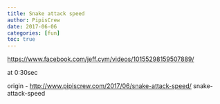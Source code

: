 ```yaml
---
title: Snake attack speed
author: PipisCrew
date: 2017-06-06
categories: [fun]
toc: true
---
```


https://www.facebook.com/jeff.cym/videos/10155298159507889/

at 0:30sec

origin - http://www.pipiscrew.com/2017/06/snake-attack-speed/ snake-attack-speed